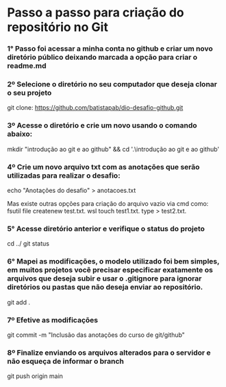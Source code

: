 # Passo a passo para criação do repositório no Git

### 1° Passo foi acessar a minha conta no github e criar um novo diretório público deixando marcada a opção para criar o readme.md

### 2º Selecione o diretório no seu computador que deseja clonar o seu projeto
git clone: https://github.com/batistapab/dio-desafio-github.git

### 3º Acesse o diretório e crie um novo usando o comando abaixo:
mkdir "introdução ao git e ao github" && cd '.\introdução ao git e ao github\'

### 4º Crie um novo arquivo txt com as anotações que serão utilizadas para realizar o desafio:
echo "Anotações do desafio" > anotacoes.txt

Mas existe outras opções para criação do arquivo vazio via cmd como:
 fsutil file createnew test.txt. 
 wsl touch test1.txt. 
 type > test2.txt.
 
 ### 5° Acesse diretório anterior e verifique o status do projeto
 cd ../
 git status 
 
 ### 6° Mapei as modificações, o modelo utilizado foi bem simples, em muitos projetos você precisar especificar exatamente os arquivos que deseja subir e usar o .gitignore para ignorar diretórios ou pastas que não deseja enviar ao repositório.
 
  git add .
  
 ### 7º Efetive as modificações 
 
 git commit -m "Inclusão das anotações do curso de git/github"
 
 ### 8º Finalize enviando os arquivos alterados para o servidor e  não esqueça de informar o branch
 git push origin main
